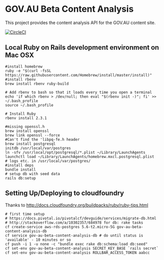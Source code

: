 # GOV.AU Beta Content Analysis
This project provides the content analysis API for the GOV.AU content site.

[![CircleCI](https://circleci.com/gh/AusDTO/gov-au-beta-content-analysis/tree/develop.svg?style=svg)](https://circleci.com/gh/AusDTO/gov-au-beta-content-analysis/tree/develop)

## Local Ruby on Rails development environment on Mac OSX
```
#install homebrew
ruby -e "$(curl -fsSL https://raw.githubusercontent.com/Homebrew/install/master/install)"
#install rbenv
brew install rbenv ruby-build

# Add rbenv to bash so that it loads every time you open a terminal
echo 'if which rbenv > /dev/null; then eval "$(rbenv init -)"; fi' >> ~/.bash_profile
source ~/.bash_profile

# Install Ruby
rbenv install 2.3.1

#missing openssl.h
brew install openssl
brew link openssl --force
#Can't find the 'libpq-fe.h header
brew install postgresql
initdb /usr/local/var/postgres
ln -sfv /usr/local/opt/postgresql/*.plist ~/Library/LaunchAgents
launchctl load ~/Library/LaunchAgents/homebrew.mxcl.postgresql.plist
# logs etc. in /usr/local/var/postgres/
#install deps
bundle install
# setup db with seed data
rails db:setup
```

## Setting Up/Deploying to cloudfoundry
Thanks to http://docs.cloudfoundry.org/buildpacks/ruby/ruby-tips.html
```
# first time setup
# https://docs.pivotal.io/pivotalcf/devguide/services/migrate-db.html
# http://stackoverflow.com/a/10302357/684978 for db: rake tasks
cf create-service aws-rds-postgres 5.6-t2.micro-5G gov-au-beta-content-analysis-db
cf service gov-au-beta-content-analysis-db # do until status is 'available' - 10 minutes or so
cf push -i 1 -u none -c "bundle exec rake db:schema:load db:seed" 
cf set-env gov-au-beta-content-analysis SECRET_KEY_BASE `rails secret`
cf set-env gov-au-beta-content-analysis ROLLBAR_ACCESS_TOKEN aabcc
```
